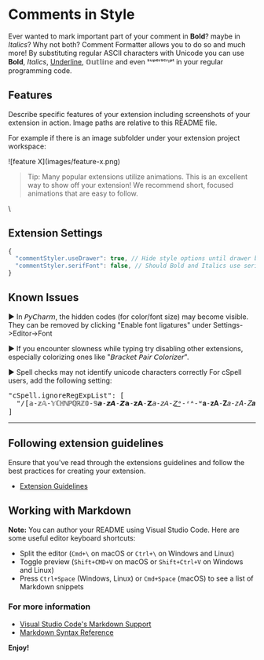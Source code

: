 # Comments in Style

Ever wanted to mark important part of your comment in **Bold**? maybe in *Italics*? Why not both?
Comment Formatter allows you to do so and much more!
By substituting regular ASCII characters with Unicode you can use **Bold**, *Italics*, <u>Underline</u>, 𝕆𝕦𝕥𝕝𝕚𝕟𝕖 and even ˢᵘᵖᵉʳˢᶜʳᶦᵖᵗ in your regular programming code.




## Features

Describe specific features of your extension including screenshots of your extension in action. Image paths are relative to this README file.

For example if there is an image subfolder under your extension project workspace:

\!\[feature X\]\(images/feature-x.png\)

> Tip: Many popular extensions utilize animations. This is an excellent way to show off your extension! We recommend short, focused animations that are easy to follow.

\
## Extension Settings

```js
{
  "commentStyler.useDrawer": true, // Hide style options until drawer button is clicked
  "commentStyler.serifFont": false, // Should Bold and Italics use serif font (letters with small extra stroke)
}
```
## Known Issues

► In 𝘗𝘺𝘊𝘩𝘢𝘳𝘮, the hidden codes (for color/font size) may become visible. 
They can be removed by clicking "Enable font ligatures" under Settings->Editor->Font

► If you encounter slowness while typing try disabling other extensions, especially colorizing ones like "𝘉𝘳𝘢𝘤𝘬𝘦𝘵 𝘗𝘢𝘪𝘳 𝘊𝘰𝘭𝘰𝘳𝘪𝘻𝘦𝘳".

► Spell checks may not identify unicode characters correctly
For cSpell users, add the following setting:
<pre>
"cSpell.ignoreRegExpList": [
  "/[𝕒-𝕫𝔸-𝕐ℂℍℕℙℚℝℤ𝟘-𝟡𝙖-𝙯𝘼-𝙕𝗮-𝘇𝗔-𝗭𝘢-𝘻𝘈-𝘡͟ᵃ-ᶻᴬ-ᵂ𝐚-𝐳𝐀-𝐙𝑎-𝑧𝐴-𝑍𝒂-𝒛𝑨-𝒁̶]+/ug"
]
</pre>


-----------------------------------------------------------------------------------------------------------
## Following extension guidelines

Ensure that you've read through the extensions guidelines and follow the best practices for creating your extension.

* [Extension Guidelines](https://code.visualstudio.com/api/references/extension-guidelines)

## Working with Markdown

**Note:** You can author your README using Visual Studio Code.  Here are some useful editor keyboard shortcuts:

* Split the editor (`Cmd+\` on macOS or `Ctrl+\` on Windows and Linux)
* Toggle preview (`Shift+CMD+V` on macOS or `Shift+Ctrl+V` on Windows and Linux)
* Press `Ctrl+Space` (Windows, Linux) or `Cmd+Space` (macOS) to see a list of Markdown snippets

### For more information

* [Visual Studio Code's Markdown Support](http://code.visualstudio.com/docs/languages/markdown)
* [Markdown Syntax Reference](https://help.github.com/articles/markdown-basics/)

**Enjoy!**
